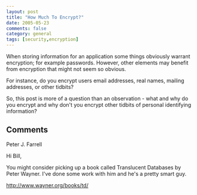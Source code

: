 ```yaml
---
layout: post
title: "How Much To Encrypt?"
date: 2005-05-23
comments: false
category: general
tags: [security,encryption]
---
```

When storing information for an application some things obviously warrant
encryption; for example passwords. However, other elements may benefit from
encryption that might not seem so obvious.  

For instance, do you encrypt users email addresses, real names, mailing
addresses, or other tidbits?  

So, this post is more of a question than an observation - what and why do you
encrypt and why don't you encrypt other tidbits of personal identifying
information?

## Comments

Peter J. Farrell

Hi Bill,  

You might consider picking up a book called Translucent Databases by Peter
Wayner. I've done some work with him and he's a pretty smart guy.  

http://www.wayner.org/books/td/
